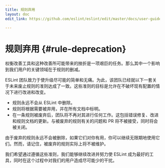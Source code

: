 ```yaml
---
title: 规则弃用
layout: doc
edit_link: https://github.com/eslint/eslint/edit/master/docs/user-guide/rule-deprecation.md

---
```

<!-- Note: No pull requests accepted for this file. See README.md in the root directory for details. -->

# 规则弃用 {#rule-deprecation}

权衡改善工具和这种改善所可能带来的挫折是一项艰巨的任务。那么其中一个影响到我们用户的关键领域在于规则的删减。

ESLint 团队致力于使升级尽可能的简单和无痛。为此，该团队已经就以下一套关于未来废止规则的准则达成了一致。这些准则的目标是允许在不破坏现有配置的情况下进行改进和改变。

* 规则永远不会从 ESLint 中删除。
* 规则将根据需要被弃用，并在所有文档中标明。
* 在一条规则被废弃后，团队将不再对其进行任何工作。这包括错误修复、改进和规则文档的更新。与被废弃的规则有关的问题和 PR 将不被接受，同时将会被关闭。

由于废弃的规则永远不会被删除，如果它们对你有用，你可以继续无限期地使用它们。然而，请记住，被废弃的规则实际上将不被维护。

我们希望通过遵循这些准则，我们能够继续改进并努力使 ESLint 成为最好的工具，同时在这个过程中对我们的用户造成尽可能少的干扰。
